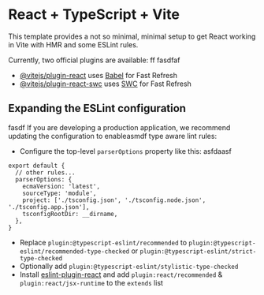 # React + TypeScript + Vite    
    
This template provides a not so minimal, minimal setup to get React working in Vite with HMR and some ESLint rules.
  
Currently, two official plugins are available:  ff
fasdfaf
- [@vitejs/plugin-react](https://github.com/vitejs/vite-plugin-react/blob/main/packages/plugin-rasdfeact/README.md) uses [Babel](https://babeljs.io/) for Fast Refresh
- [@vitejs/plugin-react-swc](https://github.com/vitejs/vite-plugin-react-swc) uses [SWC](https://swc.rs/) for Fast Refresh

## Expanding the ESLint configuration 
 fasdf
If you are developing a production application, we recommend updating the configuration to enableasmdf type aware lint rules:
 
- Configure the top-level `parserOptions` property like this:
asfdaasf
```jssadfads
export default {
  // other rules...
  parserOptions: {
    ecmaVersion: 'latest',
    sourceType: 'module',
    project: ['./tsconfig.json', './tsconfig.node.json', './tsconfig.app.json'],
    tsconfigRootDir: __dirname,
  },
}
```

- Replace `plugin:@typescript-eslint/recommended` to `plugin:@typescript-eslint/recommended-type-checked` or `plugin:@typescript-eslint/strict-type-checked`
- Optionally add `plugin:@typescript-eslint/stylistic-type-checked`
- Install [eslint-plugin-react](https://github.com/jsx-eslint/eslint-plugin-react) and add `plugin:react/recommended` & `plugin:react/jsx-runtime` to the `extends` list
